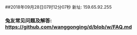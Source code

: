 ##2018年09月28日07时12分07秒 新址: 159.65.92.255
### 兔友常见问题及解答: https://github.com/wanggonging/d/blob/w/FAQ.md
